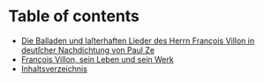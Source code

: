 # Table of contents

* [Die Balladen und laſterhaften Lieder des Herrn François Villon in deutſcher Nachdichtung von Paul Ze](README.md)
* [François Villon, sein Leben und sein Werk](francois-villon-sein-leben-und-sein-werk.md)
* [Inhaltsverzeichnis](inhaltsverzeichnis.md)

